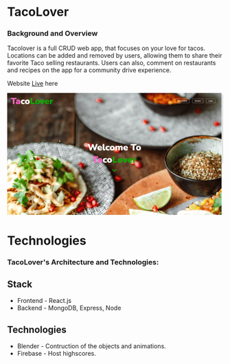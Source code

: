 # TacoLover

### Background and Overview

Tacolover is a full CRUD web app, that focuses on your love for tacos. Locations can be added and removed by users, allowing them to share their favorite Taco selling restaurants. Users can also, comment on restaurants and recipes on the app for a community drive experience.

Website [Live](https://tacolover-1.herokuapp.com/) here

![alt text](https://github.com/JoncarlosT/TacoLover-V2/blob/main/client/public/github/TacoLover-%20Landing%20Page.gif)

# Technologies

### TacoLover's Architecture and Technologies:

## Stack

- Frontend - React.js
- Backend - MongoDB, Express, Node

## Technologies

- Blender - Contruction of the objects and animations.
- Firebase - Host highscores.
